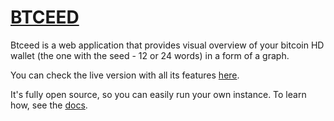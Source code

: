 # [BTCEED](https://btceed.live)

Btceed is a web application that provides visual overview of your bitcoin HD wallet (the one with the seed - 12 or 24 words) in a form of a graph.

You can check the live version with all its features [here](https://app.btceed.live).

It's fully open source, so you can easily run your own instance. To learn how, see the [docs](https://docs.btceed.live).

